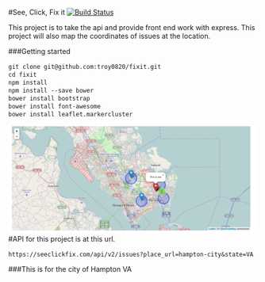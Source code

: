 #See, Click, Fix it [![Build Status](https://travis-ci.org/troy0820/fixit.svg)](https://travis-ci.org/troy0820/fixit)

This project is to take the api and provide front end work with express.
This project will also map the coordinates of issues at the location.

###Getting started
```
git clone git@github.com:troy0820/fixit.git
cd fixit
npm install
npm install --save bower
bower install bootstrap
bower install font-awesome
bower install leaflet.markercluster
```
![Map picture](/public/images/map.png)
#API for this project is at this url.
```
https://seeclickfix.com/api/v2/issues?place_url=hampton-city&state=VA
```

###This is for the city of Hampton VA 
